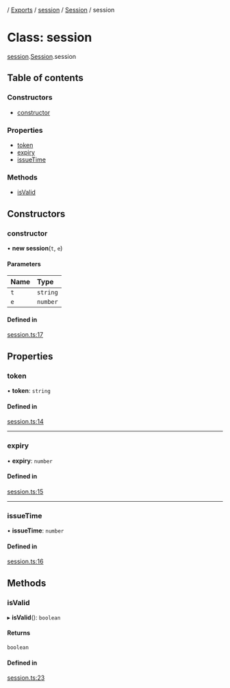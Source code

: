 [](../README.md) / [Exports](../modules.md) / [session](../modules/session.md) / [Session](../modules/session.Session.md) / session

# Class: session

[session](../modules/session.md).[Session](../modules/session.Session.md).session

## Table of contents

### Constructors

- [constructor](session.Session.session.md#constructor)

### Properties

- [token](session.Session.session.md#token)
- [expiry](session.Session.session.md#expiry)
- [issueTime](session.Session.session.md#issuetime)

### Methods

- [isValid](session.Session.session.md#isvalid)

## Constructors

### constructor

• **new session**(`t`, `e`)

#### Parameters

| Name | Type |
| :------ | :------ |
| `t` | `string` |
| `e` | `number` |

#### Defined in

[session.ts:17](https://github.com/ieigen/eigen_service/blob/b52d034/src/session.ts#L17)

## Properties

### token

• **token**: `string`

#### Defined in

[session.ts:14](https://github.com/ieigen/eigen_service/blob/b52d034/src/session.ts#L14)

___

### expiry

• **expiry**: `number`

#### Defined in

[session.ts:15](https://github.com/ieigen/eigen_service/blob/b52d034/src/session.ts#L15)

___

### issueTime

• **issueTime**: `number`

#### Defined in

[session.ts:16](https://github.com/ieigen/eigen_service/blob/b52d034/src/session.ts#L16)

## Methods

### isValid

▸ **isValid**(): `boolean`

#### Returns

`boolean`

#### Defined in

[session.ts:23](https://github.com/ieigen/eigen_service/blob/b52d034/src/session.ts#L23)
